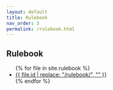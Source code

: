 ```yaml
---
layout: default
title: Rulebook
nav_order: 3
permalink: /rulebook.html
---
```


<div class="well">
    <h2>Rulebook</h2>
    <ul>
    {% for file in site.rulebook %}
    <li><a href="{{ site.baseurl }}{{ file.url }}">
        {{ file.id | replace: "/rulebook/", ""  }}
        </a></li>
    {% endfor %}
    </ul>
</div>
